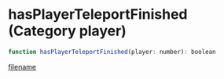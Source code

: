 # hasPlayerTeleportFinished (Category player)

```js
function hasPlayerTeleportFinished(player: number): boolean
```

[filename](hasPlayerTeleportFinished_m.md ':include')
